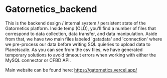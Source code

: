 # Gatornetics_backend

This is the backend design / internal system / persistent state of the Gatornetics platform. Inside temp (OLD), you'll find a number of files that correspond to data collection, data transfer, and data manipulation. Aside from that, we have two main files labeled 'gatadata' and 'connection' where we pre-process our data before writing SQL quieries to upload data to Planetscale. As you can see from the csv files, we have generated temporary solutions to avoid timeout errors when working with either the MySQL connector or CFBD API. 



Main website can be found here: https://gatornetics.vercel.app/
